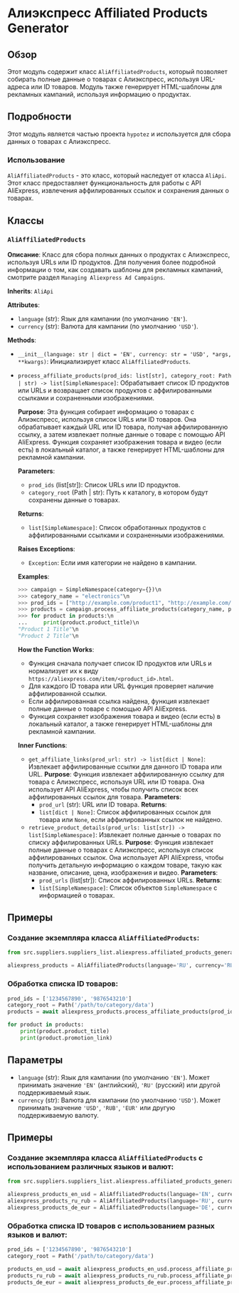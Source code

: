 # Алиэкспресс Affiliated Products Generator

## Обзор

Этот модуль содержит класс `AliAffiliatedProducts`, который позволяет собирать полные данные о товарах с Алиэкспресс, используя URL-адреса или ID товаров. Модуль также генерирует HTML-шаблоны для рекламных кампаний, используя информацию о продуктах.

## Подробности

Этот модуль является частью проекта `hypotez` и используется для сбора данных о товарах с Алиэкспресс. 

### Использование

`AliAffiliatedProducts` - это класс, который наследует от класса `AliApi`. Этот класс предоставляет функциональность для работы с API AliExpress, извлечения аффилированных ссылок и сохранения данных о товарах.

## Классы

### `AliAffiliatedProducts`

**Описание**: Класс для сбора полных данных о продуктах с Алиэкспресс, используя URLs или ID продуктов. 
    Для получения более подробной информации о том, как создавать шаблоны для рекламных кампаний, смотрите раздел `Managing Aliexpress Ad Campaigns`.

**Inherits**: `AliApi` 

**Attributes**:
- `language` (str): Язык для кампании (по умолчанию `'EN'`).
- `currency` (str): Валюта для кампании (по умолчанию `'USD'`).

**Methods**:

- `__init__(language: str | dict = 'EN', currency: str = 'USD', *args, **kwargs)`: Инициализирует класс `AliAffiliatedProducts`.

- `process_affiliate_products(prod_ids: list[str], category_root: Path | str) -> list[SimpleNamespace]`:
    Обрабатывает список ID продуктов или URLs и возвращает список продуктов с аффилированными ссылками и сохраненными изображениями.

    **Purpose**: Эта функция собирает информацию о товарах с Алиэкспресс, используя список URLs или ID товаров. 
        Она обрабатывает каждый URL или ID товара, получая аффилированную ссылку, а затем извлекает полные данные о товаре с помощью API AliExpress. 
        Функция сохраняет изображения товара и видео (если есть) в локальный каталог, а также генерирует HTML-шаблоны для рекламной кампании.

    **Parameters**:
    - `prod_ids` (list[str]): Список URLs или ID продуктов.
    - `category_root` (Path | str): Путь к каталогу, в котором будут сохранены данные о товарах.

    **Returns**:
    - `list[SimpleNamespace]`: Список обработанных продуктов с аффилированными ссылками и сохраненными изображениями.

    **Raises Exceptions**:
    - `Exception`: Если имя категории не найдено в кампании.

    **Examples**:
    ```python
    >>> campaign = SimpleNamespace(category={})\n
    >>> category_name = "electronics"\n
    >>> prod_ids = ["http://example.com/product1", "http://example.com/product2"]\n
    >>> products = campaign.process_affiliate_products(category_name, prod_ids)\n
    >>> for product in products:\n
    ...     print(product.product_title)\n
    "Product 1 Title"\n
    "Product 2 Title"\n
    ```

    **How the Function Works**:
    - Функция сначала получает список ID продуктов или URLs и нормализует их к виду `https://aliexpress.com/item/<product_id>.html`.
    - Для каждого ID товара или URL функция проверяет наличие аффилированной ссылки.
    - Если аффилированная ссылка найдена, функция извлекает полные данные о товаре с помощью API AliExpress.
    - Функция сохраняет изображения товара и видео (если есть) в локальный каталог, а также генерирует HTML-шаблоны для рекламной кампании.

    **Inner Functions**:
    - `get_affiliate_links(prod_url: str) -> list[dict | None]`: 
        Извлекает аффилированные ссылки для данного ID товара или URL.
        **Purpose**: Функция извлекает аффилированную ссылку для товара с Алиэкспресс, используя URL или ID товара.
            Она использует API AliExpress, чтобы получить список всех аффилированных ссылок для товара.
        **Parameters**:
        - `prod_url` (str): URL или ID товара.
        **Returns**:
        - `list[dict | None]`: Список аффилированных ссылок для товара или `None`, если аффилированных ссылок не найдено.
    - `retrieve_product_details(prod_urls: list[str]) -> list[SimpleNamespace]`:
        Извлекает полные данные о товарах по списку аффилированных URLs.
        **Purpose**: Функция извлекает полные данные о товарах с Алиэкспресс, используя список аффилированных ссылок.
            Она использует API AliExpress, чтобы получить детальную информацию о каждом товаре, такую как название, описание, цена, изображения и видео.
        **Parameters**:
        - `prod_urls` (list[str]): Список аффилированных URLs.
        **Returns**:
        - `list[SimpleNamespace]`: Список объектов `SimpleNamespace` с информацией о товарах.

## Примеры

### Создание экземпляра класса `AliAffiliatedProducts`:

```python
from src.suppliers.suppliers_list.aliexpress.affiliated_products_generator import AliAffiliatedProducts

aliexpress_products = AliAffiliatedProducts(language='RU', currency='RUB')
```

### Обработка списка ID товаров:

```python
prod_ids = ['1234567890', '9876543210']
category_root = Path('/path/to/category/data')
products = await aliexpress_products.process_affiliate_products(prod_ids, category_root)

for product in products:
    print(product.product_title)
    print(product.promotion_link)
```

## Параметры

- `language` (str): Язык для кампании (по умолчанию `'EN'`). Может принимать значение `'EN'` (английский), `'RU'` (русский) или другой поддерживаемый язык.
- `currency` (str): Валюта для кампании (по умолчанию `'USD'`). Может принимать значение `'USD'`, `'RUB'`, `'EUR'` или другую поддерживаемую валюту.

## Примеры

### Создание экземпляра класса `AliAffiliatedProducts` с использованием различных языков и валют:

```python
from src.suppliers.suppliers_list.aliexpress.affiliated_products_generator import AliAffiliatedProducts

aliexpress_products_en_usd = AliAffiliatedProducts(language='EN', currency='USD')
aliexpress_products_ru_rub = AliAffiliatedProducts(language='RU', currency='RUB')
aliexpress_products_de_eur = AliAffiliatedProducts(language='DE', currency='EUR')
```

### Обработка списка ID товаров с использованием разных языков и валют:

```python
prod_ids = ['1234567890', '9876543210']
category_root = Path('/path/to/category/data')

products_en_usd = await aliexpress_products_en_usd.process_affiliate_products(prod_ids, category_root)
products_ru_rub = await aliexpress_products_ru_rub.process_affiliate_products(prod_ids, category_root)
products_de_eur = await aliexpress_products_de_eur.process_affiliate_products(prod_ids, category_root)
```